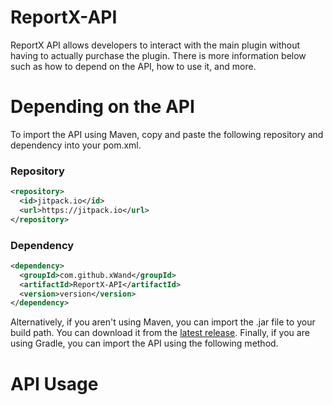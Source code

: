 # ReportX-API
ReportX API allows developers to interact with the main plugin without having to actually purchase the plugin. There is more information below such as how to depend on the API, how to use it, and more.

# Depending on the API
To import the API using Maven, copy and paste the following repository and dependency into your pom.xml.
### Repository
```xml
<repository>
  <id>jitpack.io</id>
  <url>https://jitpack.io</url>
</repository>
```
### Dependency
```xml
<dependency>
  <groupId>com.github.xWand</groupId>
  <artifactId>ReportX-API</artifactId>
  <version>version</version>
</dependency>
```

Alternatively, if you aren't using Maven, you can import the .jar file to your build path. You can download it from the [latest release](https://github.com/ReportX-spigot/ReportX-API/releases).
Finally, if you are using Gradle, you can import the API using the following method.

# API Usage
